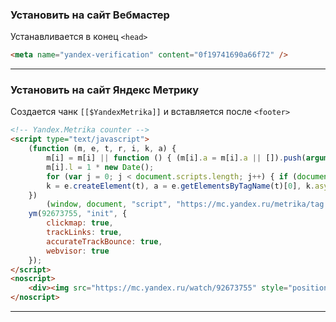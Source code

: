 ### Установить на сайт Вебмастер

Устанавливается в конец `<head>`
```html
<meta name="yandex-verification" content="0f19741690a66f72" />
```
___

### Установить на сайт Яндекс Метрику

Создается чанк `[[$YandexMetrika]]` и вставляется после `<footer>`
```html
<!-- Yandex.Metrika counter -->
<script type="text/javascript">
    (function (m, e, t, r, i, k, a) {
        m[i] = m[i] || function () { (m[i].a = m[i].a || []).push(arguments); };
        m[i].l = 1 * new Date();
        for (var j = 0; j < document.scripts.length; j++) { if (document.scripts[j].src === r) { return; } }
        k = e.createElement(t), a = e.getElementsByTagName(t)[0], k.async = 1, k.src = r, a.parentNode.insertBefore(k, a);
    })
        (window, document, "script", "https://mc.yandex.ru/metrika/tag.js", "ym");
    ym(92673755, "init", {
        clickmap: true,
        trackLinks: true,
        accurateTrackBounce: true,
        webvisor: true
    });
</script>
<noscript>
    <div><img src="https://mc.yandex.ru/watch/92673755" style="position:absolute; left:-9999px;" alt="" /></div>
</noscript>
```
___
